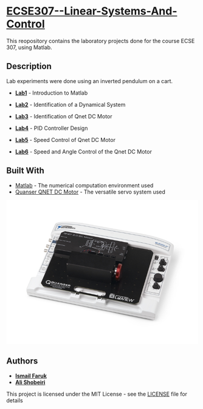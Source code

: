 # [ECSE307--Linear-Systems-And-Control ](https://www.mcgill.ca/study/2017-2018/courses/ecse-307)

This reopository contains the laboratory projects done for the course ECSE 307, using Matlab.

## Description

Lab experiments were done using an inverted pendulum on a cart.

*	[**Lab1**](Lab%201/Lab%20Report%201.pdf) - Introduction to Matlab

*	[**Lab2**](Lab%202/Lab%202%20Report.pdf) - Identification of a Dynamical System

*	[**Lab3**](Lab%203/Lab%203%20Report.pdf) - Identification of Qnet DC Motor

*	[**Lab4**](Lab%204/Lab%204%20Report.pdf) - PID Controller Design

*	[**Lab5**](Lab%205/Lab%205%20Report.pdf) - Speed Control of Qnet DC Motor

*	[**Lab6**](Lab%206/Lab%206%20Report.pdf) - Speed and Angle Control of the Qnet DC Motor

## Built With

* [Matlab](http://matlabacademy.mathworks.com/) - The numerical computation environment used
* [Quanser QNET DC Motor](https://www.quanser.com/products/qnet-2-0-dc-motor-board/) - The versatile servo system used

![Quanser QNET DC Motor](Qnet%20DC%20Motor%20onboard%20NI%20Elvis%20II.jpg)

## Authors

* [**Ismail Faruk**](https://github.com/ismailfaruk)
* [**Ali Shobeiri**](https://github.com/alishobeiri)

This project is licensed under the MIT License - see the [LICENSE](LICENSE) file for details
